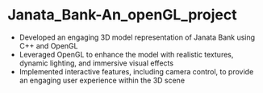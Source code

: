 # Janata_Bank-An_openGL_project

- Developed an engaging 3D model representation of Janata Bank using C++ and OpenGL
- Leveraged OpenGL to enhance the model with realistic textures, dynamic lighting, and immersive visual effects
- Implemented interactive features, including camera control, to provide an engaging user experience within the 3D scene


